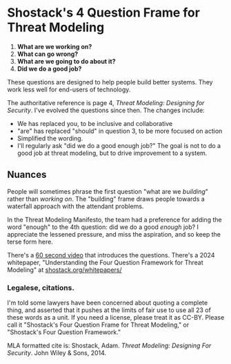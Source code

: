 # Shostack's 4 Question Frame for Threat Modeling 


1. **What are we working on?**
2. **What can go wrong?**
3. **What are we going to do about it?**
4. **Did we do a good job?**

These questions are designed to help people build better systems. They work less well for end-users of technology.

The authoritative reference is page 4, *Threat Modeling: Designing for Security*.  I've evolved the questions since then. The changes include:
* We has replaced you, to be inclusive and collaborative
* "are" has replaced "should" in question 3, to be more focused on action
* Simplified the wording.
* I'll regularly ask "did we do a good enough job?" The goal is not to do a good job at threat modeling, but to drive improvement to a system.

## Nuances
People will sometimes phrase the first question "what are we _building_" rather than _working on_. The "building" frame draws people towards a waterfall approach with the attendant problems.

In the Threat Modeling Manifesto, the team had a preference for adding the word "enough" to the 4th question: did we do a good *enough* job? I appreciate the lessened pressure, and miss the aspiration, and so keep the terse form here.

There's a [60 second video](https://youtu.be/Yt0PhyEdZXU) that introduces the questions. There's a 2024 whitepaper, "Understanding the Four Question Framework for Threat Modeling" at [shostack.org/whitepapers/](https://shostack.org/whitepapers/)

### Legalese, citations.

I'm told some lawyers have been concerned about quoting a complete thing, and asserted that it pushes at the limits of fair use to use all 23 of these words as a unit. If you need a license, please treat it as CC-BY. Please call it "Shostack's Four Question Frame for Threat Modeling," or "Shostack's Four Question Framework." 

MLA formatted cite is: Shostack, Adam. *Threat Modeling: Designing For Security*. John Wiley & Sons, 2014.
